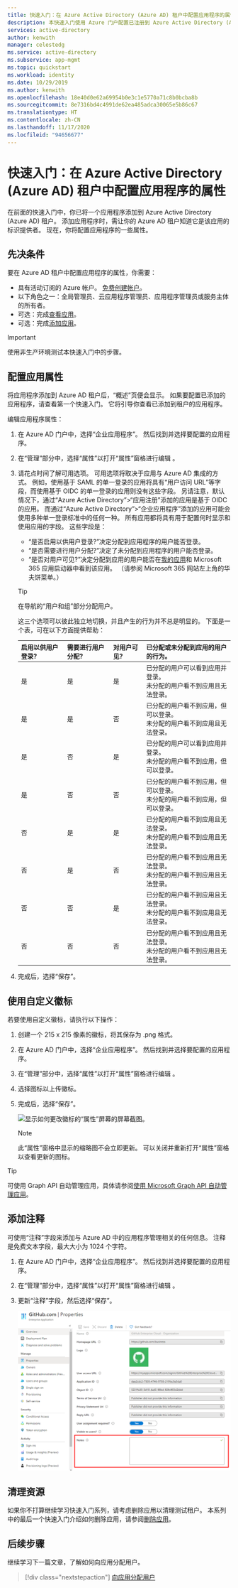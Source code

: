 ```yaml
---
title: 快速入门：在 Azure Active Directory (Azure AD) 租户中配置应用程序的属性
description: 本快速入门使用 Azure 门户配置已注册到 Azure Active Directory (Azure AD) 租户的应用程序。
services: active-directory
author: kenwith
manager: celestedg
ms.service: active-directory
ms.subservice: app-mgmt
ms.topic: quickstart
ms.workload: identity
ms.date: 10/29/2019
ms.author: kenwith
ms.openlocfilehash: 18e40d0e62a69954b0e3c1e5770a71c8b0bcba8b
ms.sourcegitcommit: 8e7316bd4c4991de62ea485adca30065e5b86c67
ms.translationtype: HT
ms.contentlocale: zh-CN
ms.lasthandoff: 11/17/2020
ms.locfileid: "94656677"
---
```

# <a name="quickstart-configure-properties-for-an-application-in-your-azure-active-directory-azure-ad-tenant"></a>快速入门：在 Azure Active Directory (Azure AD) 租户中配置应用程序的属性

在前面的快速入门中，你已将一个应用程序添加到 Azure Active Directory (Azure AD) 租户。 添加应用程序时，需让你的 Azure AD 租户知道它是该应用的标识提供者。 现在，你将配置应用程序的一些属性。
 
## <a name="prerequisites"></a>先决条件

要在 Azure AD 租户中配置应用程序的属性，你需要：

- 具有活动订阅的 Azure 帐户。 [免费创建帐户](https://azure.microsoft.com/free/?WT.mc_id=A261C142F)。
- 以下角色之一：全局管理员、云应用程序管理员、应用程序管理员或服务主体的所有者。
- 可选：完成[查看应用](view-applications-portal.md)。
- 可选：完成[添加应用](add-application-portal.md)。

>[!IMPORTANT]
>使用非生产环境测试本快速入门中的步骤。

## <a name="configure-app-properties"></a>配置应用属性

将应用程序添加到 Azure AD 租户后，“概述”页便会显示。 如果要配置已添加的应用程序，请查看第一个快速入门。 它将引导你查看已添加到租户的应用程序。 

编辑应用程序属性：

1. 在 Azure AD 门户中，选择“企业应用程序”。 然后找到并选择要配置的应用程序。
2. 在“管理”部分中，选择“属性”以打开“属性”窗格进行编辑  。
3. 请花点时间了解可用选项。 可用选项将取决于应用与 Azure AD 集成的方式。 例如，使用基于 SAML 的单一登录的应用将具有“用户访问 URL”等字段，而使用基于 OIDC 的单一登录的应用则没有这些字段。 另请注意，默认情况下，通过“Azure Active Directory”>“应用注册”添加的应用是基于 OIDC 的应用。 而通过“Azure Active Directory”>“企业应用程序”添加的应用可能会使用多种单一登录标准中的任何一种。 所有应用都将具有用于配置何时显示和使用应用的字段。 这些字段是：
    - “是否启用以供用户登录?”决定分配到应用程序的用户能否登录。
    - “是否需要进行用户分配?”决定了未分配到应用程序的用户能否登录。
    - “是否对用户可见?”决定分配到应用的用户能否在[我的应用](https://myapps.microsoft.com)和 Microsoft 365 应用启动器中看到该应用。 （请参阅 Microsoft 365 网站左上角的华夫饼菜单。）
    
    > [!TIP]
    > 在导航的“用户和组”部分分配用户。

    这三个选项可以彼此独立地切换，并且产生的行为并不总是明显的。 下面是一个表，可在以下方面提供帮助：
    
    | 启用以供用户登录? | 需要进行用户分配? | 对用户可见? | 已分配或未分配到应用的用户的行为。 |
    |---|---|---|---|
    | 是 | 是 | 是 | 已分配的用户可以看到应用并登录。<br>未分配的用户看不到应用且无法登录。 |
    | 是 | 是 | 否  | 已分配的用户看不到应用，但可以登录。<br>未分配的用户看不到应用且无法登录。 |
    | 是 | 否  | 是 | 已分配的用户可以看到应用并登录。<br>未分配的用户看不到应用，但可以登录。 |
    | 是 | 否  | 否  | 已分配的用户看不到应用，但可以登录。<br>未分配的用户看不到应用，但可以登录。 |
    | 否  | 是 | 是 | 已分配的用户看不到应用且无法登录。<br>未分配的用户看不到应用且无法登录。 |
    | 否  | 是 | 否  | 已分配的用户看不到应用且无法登录。<br>未分配的用户看不到应用且无法登录。 |
    | 否  | 否  | 是 | 已分配的用户看不到应用且无法登录。<br>未分配的用户看不到应用且无法登录。 |
    | 否  | 否  | 否  | 已分配的用户看不到应用且无法登录。<br>未分配的用户看不到应用且无法登录。 |

4. 完成后，选择“保存”。

## <a name="use-a-custom-logo"></a>使用自定义徽标

若要使用自定义徽标，请执行以下操作：

1. 创建一个 215 x 215 像素的徽标，将其保存为 .png 格式。
2. 在 Azure AD 门户中，选择“企业应用程序”。 然后找到并选择要配置的应用程序。
3. 在“管理”部分中，选择“属性”以打开“属性”窗格进行编辑  。 
4. 选择图标以上传徽标。
5. 完成后，选择“保存”。

    ![显示如何更改徽标的“属性”屏幕的屏幕截图。](media/add-application-portal/change-logo.png)

   > [!NOTE]
   > 此“属性”窗格中显示的缩略图不会立即更新。 可以关闭并重新打开“属性”窗格以查看更新的图标。


> [!TIP]
> 可使用 Graph API 自动管理应用，具体请参阅[使用 Microsoft Graph API 自动管理应用](/graph/application-saml-sso-configure-api)。

## <a name="add-notes"></a>添加注释

可使用“注释”字段来添加与 Azure AD 中的应用程序管理相关的任何信息。 注释是免费文本字段，最大大小为 1024 个字符。

1. 在 Azure AD 门户中，选择“企业应用程序”。 然后找到并选择要配置的应用程序。
2. 在“管理”部分中，选择“属性”以打开“属性”窗格进行编辑  。
3. 更新“注释”字段，然后选择“保存”。

    ![显示如何更改注释的“属性”屏幕的屏幕截图](media/add-application-portal/notes-application.png)

    
## <a name="clean-up-resources"></a>清理资源

如果你不打算继续学习快速入门系列，请考虑删除应用以清理测试租户。 本系列中的最后一个快速入门介绍如何删除应用，请参阅[删除应用](delete-application-portal.md)。

## <a name="next-steps"></a>后续步骤

继续学习下一篇文章，了解如何向应用分配用户。
> [!div class="nextstepaction"]
> [向应用分配用户](add-application-portal-assign-users.md)